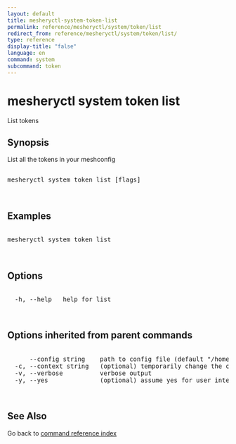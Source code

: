 ```yaml
---
layout: default
title: mesheryctl-system-token-list
permalink: reference/mesheryctl/system/token/list
redirect_from: reference/mesheryctl/system/token/list/
type: reference
display-title: "false"
language: en
command: system
subcommand: token
---
```


# mesheryctl system token list

List tokens

## Synopsis

List all the tokens in your meshconfig

<pre class='codeblock-pre'>
<div class='codeblock'>
mesheryctl system token list [flags]

</div>
</pre> 

## Examples

<pre class='codeblock-pre'>
<div class='codeblock'>
mesheryctl system token list

</div>
</pre> 

## Options

<pre class='codeblock-pre'>
<div class='codeblock'>
  -h, --help   help for list

</div>
</pre>

## Options inherited from parent commands

<pre class='codeblock-pre'>
<div class='codeblock'>
      --config string    path to config file (default "/home/admin-pc/.meshery/config.yaml")
  -c, --context string   (optional) temporarily change the current context.
  -v, --verbose          verbose output
  -y, --yes              (optional) assume yes for user interactive prompts.

</div>
</pre>

## See Also

Go back to [command reference index](/reference/mesheryctl/) 
